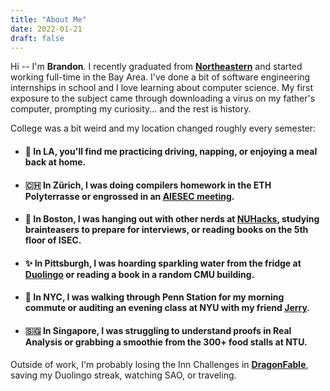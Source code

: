 ```yaml
---
title: "About Me"
date: 2022-01-21
draft: false
---
```


<!-- {{% blog-shortcode caption="AI generated image of me, December 2022" file="/images/personal.jpg" %}} -->

Hi -- I'm **Brandon**. I recently graduated from **[Northeastern](https://www.northeastern.edu/)** and started working full-time in the Bay Area. I've done a bit of software engineering internships in school and I love learning about computer science. My first exposure to the subject came through downloading a virus on my father's computer, prompting my curiosity... and the rest is history.

College was a bit weird and my location changed roughly every semester:

* #### 🌴 In LA, you'll find me practicing driving, napping, or enjoying a meal back at home.
* #### 🇨🇭 In Zürich, I was doing compilers homework in the ETH Polyterrasse or engrossed in an <u>[AIESEC meeting](https://aiesec.org/)</u>.
* #### 🦞 In Boston, I was hanging out with other nerds at <u>[NUHacks](https://nuhacks.io/#/eboard)</u>, studying brainteasers to prepare for interviews, or reading books on the 5th floor of ISEC.
* #### ✨ In Pittsburgh, I was hoarding sparkling water from the fridge at <u>[Duolingo](https://duolingo.com)</u> or reading a book in a random CMU building.
* #### 🗽 In NYC, I was walking through Penn Station for my morning commute or auditing an evening class at NYU with my friend <u>[Jerry](https://www.jerrykjia.com)</u>.
* #### 🇸🇬 In Singapore, I was struggling to understand proofs in Real Analysis or grabbing a smoothie from the 300+ food stalls at NTU.

Outside of work, I'm probably losing the Inn Challenges in [**DragonFable**](https://dragonfable.com), saving my Duolingo streak, watching SAO, or traveling.